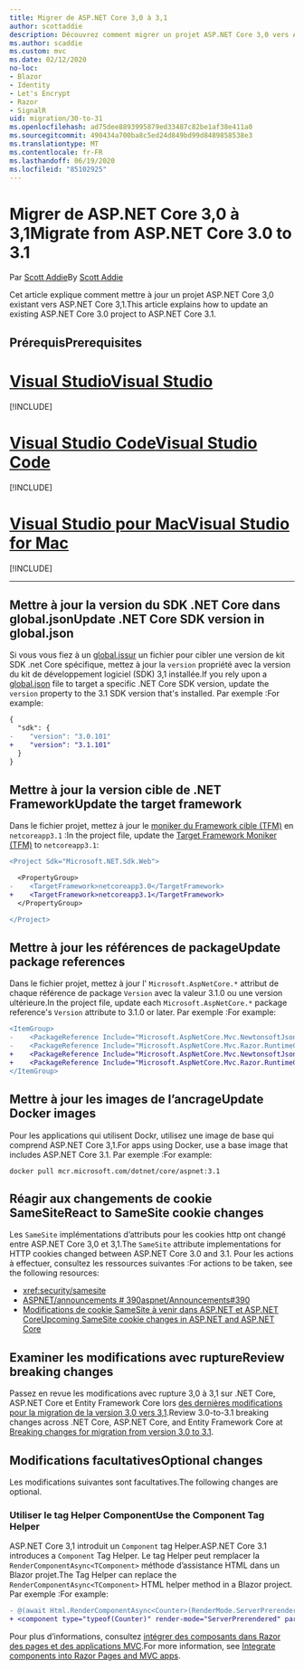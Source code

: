 ```yaml
---
title: Migrer de ASP.NET Core 3,0 à 3,1
author: scottaddie
description: Découvrez comment migrer un projet ASP.NET Core 3,0 vers ASP.NET Core 3,1.
ms.author: scaddie
ms.custom: mvc
ms.date: 02/12/2020
no-loc:
- Blazor
- Identity
- Let's Encrypt
- Razor
- SignalR
uid: migration/30-to-31
ms.openlocfilehash: ad75dee8893995879ed33487c82be1af38e411a0
ms.sourcegitcommit: 490434a700ba8c5ed24d849bd99d8489858538e3
ms.translationtype: MT
ms.contentlocale: fr-FR
ms.lasthandoff: 06/19/2020
ms.locfileid: "85102925"
---
```

# <a name="migrate-from-aspnet-core-30-to-31"></a><span data-ttu-id="7d933-103">Migrer de ASP.NET Core 3,0 à 3,1</span><span class="sxs-lookup"><span data-stu-id="7d933-103">Migrate from ASP.NET Core 3.0 to 3.1</span></span>

<span data-ttu-id="7d933-104">Par [Scott Addie](https://github.com/scottaddie)</span><span class="sxs-lookup"><span data-stu-id="7d933-104">By [Scott Addie](https://github.com/scottaddie)</span></span>

<span data-ttu-id="7d933-105">Cet article explique comment mettre à jour un projet ASP.NET Core 3,0 existant vers ASP.NET Core 3,1.</span><span class="sxs-lookup"><span data-stu-id="7d933-105">This article explains how to update an existing ASP.NET Core 3.0 project to ASP.NET Core 3.1.</span></span>

## <a name="prerequisites"></a><span data-ttu-id="7d933-106">Prérequis</span><span class="sxs-lookup"><span data-stu-id="7d933-106">Prerequisites</span></span>

# <a name="visual-studio"></a>[<span data-ttu-id="7d933-107">Visual Studio</span><span class="sxs-lookup"><span data-stu-id="7d933-107">Visual Studio</span></span>](#tab/visual-studio)

[!INCLUDE[](~/includes/net-core-prereqs-vs-3.1.md)]

# <a name="visual-studio-code"></a>[<span data-ttu-id="7d933-108">Visual Studio Code</span><span class="sxs-lookup"><span data-stu-id="7d933-108">Visual Studio Code</span></span>](#tab/visual-studio-code)

[!INCLUDE[](~/includes/net-core-prereqs-vsc-3.1.md)]

# <a name="visual-studio-for-mac"></a>[<span data-ttu-id="7d933-109">Visual Studio pour Mac</span><span class="sxs-lookup"><span data-stu-id="7d933-109">Visual Studio for Mac</span></span>](#tab/visual-studio-mac)

[!INCLUDE[](~/includes/net-core-prereqs-mac-3.1.md)]

---

## <a name="update-net-core-sdk-version-in-globaljson"></a><span data-ttu-id="7d933-110">Mettre à jour la version du SDK .NET Core dans global.json</span><span class="sxs-lookup"><span data-stu-id="7d933-110">Update .NET Core SDK version in global.json</span></span>

<span data-ttu-id="7d933-111">Si vous vous fiez à un [global.jssur](/dotnet/core/tools/global-json) un fichier pour cibler une version de kit SDK .net Core spécifique, mettez à jour la `version` propriété avec la version du kit de développement logiciel (SDK) 3,1 installée.</span><span class="sxs-lookup"><span data-stu-id="7d933-111">If you rely upon a [global.json](/dotnet/core/tools/global-json) file to target a specific .NET Core SDK version, update the `version` property to the 3.1 SDK version that's installed.</span></span> <span data-ttu-id="7d933-112">Par exemple :</span><span class="sxs-lookup"><span data-stu-id="7d933-112">For example:</span></span>

```diff
{
  "sdk": {
-    "version": "3.0.101"
+    "version": "3.1.101"
  }
}
```

## <a name="update-the-target-framework"></a><span data-ttu-id="7d933-113">Mettre à jour la version cible de .NET Framework</span><span class="sxs-lookup"><span data-stu-id="7d933-113">Update the target framework</span></span>

<span data-ttu-id="7d933-114">Dans le fichier projet, mettez à jour le [moniker du Framework cible (TFM)](/dotnet/standard/frameworks) en `netcoreapp3.1` :</span><span class="sxs-lookup"><span data-stu-id="7d933-114">In the project file, update the [Target Framework Moniker (TFM)](/dotnet/standard/frameworks) to `netcoreapp3.1`:</span></span>

```diff
<Project Sdk="Microsoft.NET.Sdk.Web">

  <PropertyGroup>
-    <TargetFramework>netcoreapp3.0</TargetFramework>
+    <TargetFramework>netcoreapp3.1</TargetFramework>
  </PropertyGroup>

</Project>
```

## <a name="update-package-references"></a><span data-ttu-id="7d933-115">Mettre à jour les références de package</span><span class="sxs-lookup"><span data-stu-id="7d933-115">Update package references</span></span>

<span data-ttu-id="7d933-116">Dans le fichier projet, mettez à jour l' `Microsoft.AspNetCore.*` attribut de chaque référence de package `Version` avec la valeur 3.1.0 ou une version ultérieure.</span><span class="sxs-lookup"><span data-stu-id="7d933-116">In the project file, update each `Microsoft.AspNetCore.*` package reference's `Version` attribute to 3.1.0 or later.</span></span> <span data-ttu-id="7d933-117">Par exemple :</span><span class="sxs-lookup"><span data-stu-id="7d933-117">For example:</span></span>

```diff
<ItemGroup>
-    <PackageReference Include="Microsoft.AspNetCore.Mvc.NewtonsoftJson" Version="3.0.0" />
-    <PackageReference Include="Microsoft.AspNetCore.Mvc.Razor.RuntimeCompilation" Version="3.0.0" Condition="'$(Configuration)' == 'Debug'" />
+    <PackageReference Include="Microsoft.AspNetCore.Mvc.NewtonsoftJson" Version="3.1.1" />
+    <PackageReference Include="Microsoft.AspNetCore.Mvc.Razor.RuntimeCompilation" Version="3.1.1" Condition="'$(Configuration)' == 'Debug'" />
</ItemGroup>
```

## <a name="update-docker-images"></a><span data-ttu-id="7d933-118">Mettre à jour les images de l’ancrage</span><span class="sxs-lookup"><span data-stu-id="7d933-118">Update Docker images</span></span>

<span data-ttu-id="7d933-119">Pour les applications qui utilisent Dockr, utilisez une image de base qui comprend ASP.NET Core 3,1.</span><span class="sxs-lookup"><span data-stu-id="7d933-119">For apps using Docker, use a base image that includes ASP.NET Core 3.1.</span></span> <span data-ttu-id="7d933-120">Par exemple :</span><span class="sxs-lookup"><span data-stu-id="7d933-120">For example:</span></span>

```console
docker pull mcr.microsoft.com/dotnet/core/aspnet:3.1
```

## <a name="react-to-samesite-cookie-changes"></a><span data-ttu-id="7d933-121">Réagir aux changements de cookie SameSite</span><span class="sxs-lookup"><span data-stu-id="7d933-121">React to SameSite cookie changes</span></span>

<span data-ttu-id="7d933-122">Les `SameSite` implémentations d’attributs pour les cookies http ont changé entre ASP.NET Core 3,0 et 3,1.</span><span class="sxs-lookup"><span data-stu-id="7d933-122">The `SameSite` attribute implementations for HTTP cookies changed between ASP.NET Core 3.0 and 3.1.</span></span> <span data-ttu-id="7d933-123">Pour les actions à effectuer, consultez les ressources suivantes :</span><span class="sxs-lookup"><span data-stu-id="7d933-123">For actions to be taken, see the following resources:</span></span>

* <xref:security/samesite>
* [<span data-ttu-id="7d933-124">ASPNET/announcements # 390</span><span class="sxs-lookup"><span data-stu-id="7d933-124">aspnet/Announcements#390</span></span>](https://github.com/aspnet/Announcements/issues/390)
* [<span data-ttu-id="7d933-125">Modifications de cookie SameSite à venir dans ASP.NET et ASP.NET Core</span><span class="sxs-lookup"><span data-stu-id="7d933-125">Upcoming SameSite cookie changes in ASP.NET and ASP.NET Core</span></span>](https://devblogs.microsoft.com/aspnet/upcoming-samesite-cookie-changes-in-asp-net-and-asp-net-core/)

## <a name="review-breaking-changes"></a><span data-ttu-id="7d933-126">Examiner les modifications avec rupture</span><span class="sxs-lookup"><span data-stu-id="7d933-126">Review breaking changes</span></span>

<span data-ttu-id="7d933-127">Passez en revue les modifications avec rupture 3,0 à 3,1 sur .NET Core, ASP.NET Core et Entity Framework Core lors [des dernières modifications pour la migration de la version 3,0 vers 3,1](/dotnet/core/compatibility/3.0-3.1).</span><span class="sxs-lookup"><span data-stu-id="7d933-127">Review 3.0-to-3.1 breaking changes across .NET Core, ASP.NET Core, and Entity Framework Core at [Breaking changes for migration from version 3.0 to 3.1](/dotnet/core/compatibility/3.0-3.1).</span></span>

## <a name="optional-changes"></a><span data-ttu-id="7d933-128">Modifications facultatives</span><span class="sxs-lookup"><span data-stu-id="7d933-128">Optional changes</span></span>

<span data-ttu-id="7d933-129">Les modifications suivantes sont facultatives.</span><span class="sxs-lookup"><span data-stu-id="7d933-129">The following changes are optional.</span></span>

### <a name="use-the-component-tag-helper"></a><span data-ttu-id="7d933-130">Utiliser le tag Helper Component</span><span class="sxs-lookup"><span data-stu-id="7d933-130">Use the Component Tag Helper</span></span>

<span data-ttu-id="7d933-131">ASP.NET Core 3,1 introduit un `Component` tag Helper.</span><span class="sxs-lookup"><span data-stu-id="7d933-131">ASP.NET Core 3.1 introduces a `Component` Tag Helper.</span></span> <span data-ttu-id="7d933-132">Le tag Helper peut remplacer la `RenderComponentAsync<TComponent>` méthode d’assistance HTML dans un Blazor projet.</span><span class="sxs-lookup"><span data-stu-id="7d933-132">The Tag Helper can replace the `RenderComponentAsync<TComponent>` HTML helper method in a Blazor project.</span></span> <span data-ttu-id="7d933-133">Par exemple :</span><span class="sxs-lookup"><span data-stu-id="7d933-133">For example:</span></span>

```diff
- @(await Html.RenderComponentAsync<Counter>(RenderMode.ServerPrerendered, new { IncrementAmount = 10 }))
+ <component type="typeof(Counter)" render-mode="ServerPrerendered" param-IncrementAmount="10" />
```

<span data-ttu-id="7d933-134">Pour plus d’informations, consultez [intégrer des composants dans Razor des pages et des applications MVC](/aspnet/core/blazor/components/integrate-components-into-razor-pages-and-mvc-apps?view=aspnetcore-3.1).</span><span class="sxs-lookup"><span data-stu-id="7d933-134">For more information, see [Integrate components into Razor Pages and MVC apps](/aspnet/core/blazor/components/integrate-components-into-razor-pages-and-mvc-apps?view=aspnetcore-3.1).</span></span>
